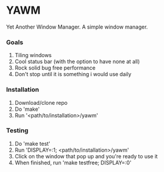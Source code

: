 # YAWM

Yet Another Window Manager. A simple window manager.

### Goals

1. Tiling windows
2. Cool status bar (with the option to have none at all)
3. Rock solid bug free performance
4. Don't stop until it is something i would use daily

### Installation

1. Download/clone repo
2. Do 'make'
3. Run '<path/to/installation>/yawm'

### Testing

1. Do 'make test'
2. Run 'DISPLAY=:1; <path/to/installation>/yawm'
3. Click on the window that pop up and you're ready to use it
4. When finished, run 'make testfree; DISPLAY=:0'
